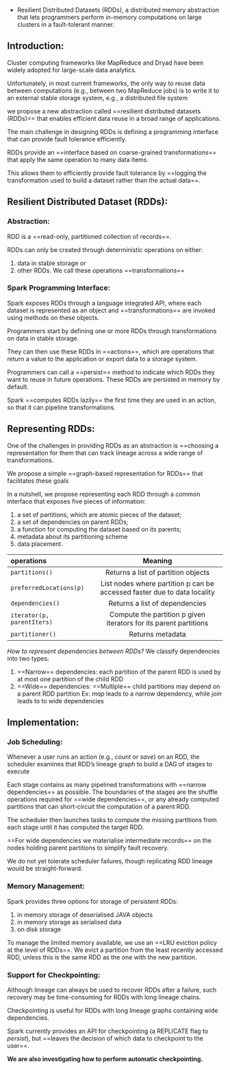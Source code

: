 - Resilient Distributed Datasets (RDDs), a distributed memory abstraction that lets programmers perform in-memory computations on large clusters in a fault-tolerant manner.


## Introduction:
Cluster computing frameworks like MapReduce and Dryad have been widely adopted for large-scale data analytics.

Unfortunately, in most current frameworks, the only way to reuse data between computations (e.g., between two MapReduce jobs) is to write it to an external stable storage system, e.g., a distributed file system

we propose a new abstraction called ==resilient distributed datasets (RDDs)== that enables efficient data reuse in a broad range of applications.

The main challenge in designing RDDs is defining a programming interface that can provide fault tolerance efficiently.

RDDs provide an ==interface based on coarse-grained transformations== that apply the same operation to many data items.

This allows them to efficiently provide fault tolerance by ==logging the transformation used to build a dataset rather than the actual data==.


## Resilient Distributed Dataset (RDDs):
### Abstraction:
RDD is a ==read-only, partitioned collection of records==. 

RDDs can only be created through deterministic operations on either:
1. data in stable storage or
2. other RDDs. 
We call these operations ==transformations==

### Spark Programming Interface:
Spark exposes RDDs through a language integrated API, where each dataset is represented as an object and ==transformations== are invoked using methods on these objects.

Programmers start by defining one or more RDDs through transformations on data in stable storage.

They can then use these RDDs in ==actions==, which are operations that return a value to the application or export data to a storage system. 

Programmers can call a ==persist== method to indicate which RDDs they want to reuse in future operations. These RDDs are persisted in memory by default.

Spark ==computes RDDs lazily== the first time they are used in an action, so that it can pipeline transformations.


## Representing RDDs:
One of the challenges in providing RDDs as an abstraction is ==choosing a representation for them that can track lineage across a wide range of transformations.

We propose a simple ==graph-based representation for RDDs== that facilitates these goals

In a nutshell, we propose representing each RDD through a common interface that exposes five pieces of information: 
1. a set of partitions, which are atomic pieces of the dataset; 
2. a set of dependencies on parent RDDs; 
3. a function for computing the dataset based on its parents; 
4. metadata about its partitioning scheme 
5. data placement.

| operations | Meaning |
|:----------|:-------:|
|$\texttt{partitions()}$ | Returns a list of partition objects|
|$\texttt{preferredLocations(p)}$ | List nodes where partition p can be accessed faster due to data locality|
| $\texttt{dependencies()}$ | Returns a list of dependencies
| $\texttt{iterator(p, parentIters)}$ | Compute the partition p given iterators for its parent partitions|
|$\texttt{partitioner()}$| Returns metadata|


*How to represent dependencies between RDDs?*
We classify dependencies into two types:
1. ==Narrow== dependencies: each partition of the parent RDD is used by at most one partition of the child RDD
2. ==Wide== dependencies: ==Multiple== child partitions may depend on a parent RDD partition
Ex: *map* leads to a narrow dependency, while *join* leads to to wide dependencies

## Implementation:

### Job Scheduling:
Whenever a user runs an action (e.g., *count* or *save*) on an RDD, the scheduler examines that RDD’s lineage graph to build a DAG of stages to execute

Each stage contains as many pipelined transformations with ==narrow dependencies== as possible. The boundaries of the stages are the shuffle operations required for ==wide dependencies==, or any already computed partitions that can short-circuit the computation of a parent RDD.

The scheduler then launches tasks to compute the missing partitions from each stage until it has computed the target RDD.

==For wide dependencies we materialise intermediate records== on the nodes holding parent partitions to simplify fault recovery. 

We do not yet tolerate scheduler failures, though replicating RDD lineage would be straight-forward.

### Memory Management:
Spark provides three options for storage of persistent RDDs:
1. in memory storage of deserialised JAVA objects
2. in memory storage as serialised data
3. on disk storage

To manage the limited memory available, we use an ==LRU eviction policy at the level of RDDs==. We evict a partition from the least recently accessed RDD, unless this is the same RDD as the one with the new partition.

### Support for Checkpointing:
Although lineage can always be used to recover RDDs after a failure, such recovery may be time-consuming for RDDs with long lineage chains.

Checkpointing is useful for RDDs with long lineage graphs containing wide dependencies.

Spark currently provides an API for checkpointing (a REPLICATE flag to *persist*), but ==leaves the decision of which data to checkpoint to the user==.

**We are also investigating how to perform automatic checkpointing.**

